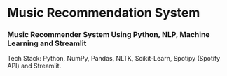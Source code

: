 # Music Recommendation System

### Music Recommender System Using Python, NLP, Machine Learning and Streamlit

Tech Stack: Python, NumPy, Pandas, NLTK, Scikit-Learn, Spotipy (Spotify API) and Streamlit.
